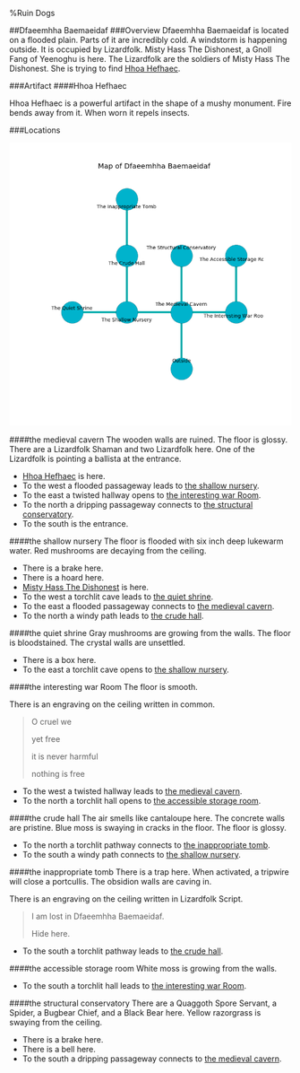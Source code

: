 %Ruin Dogs

##Dfaeemhha Baemaeidaf
###Overview
Dfaeemhha Baemaeidaf is located on a flooded plain. Parts of it are incredibly cold. A windstorm is happening outside. It is occupied by Lizardfolk. <a name="Misty-Hass-The-Dishonest"></a>Misty Hass The Dishonest, a Gnoll Fang of Yeenoghu is here. The Lizardfolk are the soldiers of Misty Hass The Dishonest. She  is trying to find [Hhoa Hefhaec](#Hhoa-Hefhaec). 



###Artifact
####<a name="Hhoa-Hefhaec"></a>Hhoa Hefhaec


Hhoa Hefhaec is a powerful artifact in the shape of a mushy monument. Fire bends away from it. When worn it repels insects. 





###Locations


![](../v2/images/Dfaeemhha-Baemaeidaf.png)

####<a name="the-medieval-cavern"></a>the medieval cavern
The wooden walls are ruined. The floor is glossy. There are a Lizardfolk Shaman and two Lizardfolk here. One of the Lizardfolk is pointing a ballista at the entrance. 



* [Hhoa Hefhaec](#Hhoa-Hefhaec) is here.
* To the west a flooded passageway leads to [the shallow nursery](#the-shallow-nursery).
* To the east a twisted hallway opens to [the interesting war Room](#the-interesting-war-Room).
* To the north a dripping passageway connects to [the structural conservatory](#the-structural-conservatory).
* To the south is the entrance.


####<a name="the-shallow-nursery"></a>the shallow nursery
The floor is flooded with six inch deep lukewarm water. Red mushrooms are decaying from the ceiling. 



* There is a brake here.
* There is a hoard here.
* [Misty Hass The Dishonest](#Misty-Hass-The-Dishonest) is here.
* To the west a torchlit cave leads to [the quiet shrine](#the-quiet-shrine).
* To the east a flooded passageway connects to [the medieval cavern](#the-medieval-cavern).
* To the north a windy path leads to [the crude hall](#the-crude-hall).


####<a name="the-quiet-shrine"></a>the quiet shrine
Gray mushrooms are growing from the walls. The floor is bloodstained. The crystal walls are unsettled. 



* There is a box here.
* To the east a torchlit cave opens to [the shallow nursery](#the-shallow-nursery).


####<a name="the-interesting-war-Room"></a>the interesting war Room
The floor is smooth. 

There is an engraving on the ceiling written in common. 

> O cruel we
>
> yet free
>
> it is never harmful
>
> nothing is free
>


* To the west a twisted hallway leads to [the medieval cavern](#the-medieval-cavern).
* To the north a torchlit hall opens to [the accessible storage room](#the-accessible-storage-room).


####<a name="the-crude-hall"></a>the crude hall
The air smells like cantaloupe here. The concrete walls are pristine. Blue moss is swaying in cracks in the floor. The floor is glossy. 



* To the north a torchlit pathway connects to [the inappropriate tomb](#the-inappropriate-tomb).
* To the south a windy path connects to [the shallow nursery](#the-shallow-nursery).


####<a name="the-inappropriate-tomb"></a>the inappropriate tomb
There is a trap here. When activated, a tripwire will close a portcullis. The obsidion walls are caving in. 

There is an engraving on the ceiling written in Lizardfolk Script. 

> I am lost in Dfaeemhha Baemaeidaf.
>
> Hide here.
>


* To the south a torchlit pathway leads to [the crude hall](#the-crude-hall).


####<a name="the-accessible-storage-room"></a>the accessible storage room
White moss is growing from the walls. 



* To the south a torchlit hall leads to [the interesting war Room](#the-interesting-war-Room).


####<a name="the-structural-conservatory"></a>the structural conservatory
There are a Quaggoth Spore Servant, a Spider, a Bugbear Chief, and a Black Bear here. Yellow razorgrass is swaying from the ceiling. 



* There is a brake here.
* There is a bell here.
* To the south a dripping passageway connects to [the medieval cavern](#the-medieval-cavern).


